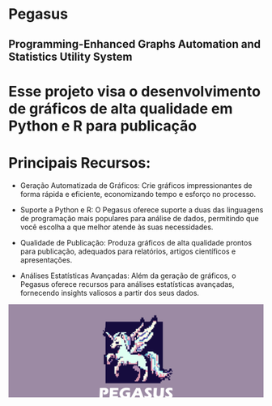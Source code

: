 # Pegasus

## Programming-Enhanced Graphs Automation and Statistics Utility System

# Esse projeto visa o desenvolvimento de gráficos de alta qualidade em Python e R para publicação

# Principais Recursos:
 - Geração Automatizada de Gráficos:
   Crie gráficos impressionantes de forma rápida e eficiente, economizando tempo e esforço no processo.

 - Suporte a Python e R:
   O Pegasus oferece suporte a duas das linguagens de programação mais populares para análise de dados, permitindo que você escolha a que melhor atende às suas necessidades.

 - Qualidade de Publicação:
   Produza gráficos de alta qualidade prontos para publicação, adequados para relatórios, artigos científicos e apresentações.

 - Análises Estatísticas Avançadas:
   Além da geração de gráficos, o Pegasus oferece recursos para análises estatísticas avançadas, fornecendo insights valiosos a partir dos seus dados.

![pegasus_logo](https://github.com/pdrmglc/Pegasus/blob/main/media/logo.svg)

